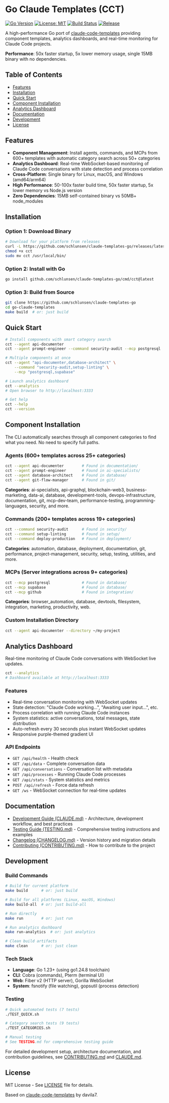 # Go Claude Templates (CCT)

[![Go Version](https://img.shields.io/badge/Go-1.23%2B-00ADD8?style=flat&logo=go)](https://go.dev/)
[![License: MIT](https://img.shields.io/badge/License-MIT-yellow.svg)](https://opensource.org/licenses/MIT)
[![Build Status](https://github.com/schlunsen/claude-templates-go/workflows/Build%20and%20Release/badge.svg)](https://github.com/schlunsen/claude-templates-go/actions)
[![Release](https://img.shields.io/github/v/release/schlunsen/claude-templates-go)](https://github.com/schlunsen/claude-templates-go/releases)

A high-performance Go port of [claude-code-templates](https://github.com/davila7/claude-code-templates) providing component templates, analytics dashboards, and real-time monitoring for Claude Code projects.

**Performance**: 50x faster startup, 5x lower memory usage, single 15MB binary with no dependencies.

## Table of Contents

- [Features](#features)
- [Installation](#installation)
- [Quick Start](#quick-start)
- [Component Installation](#component-installation)
- [Analytics Dashboard](#analytics-dashboard)
- [Documentation](#documentation)
- [Development](#development)
- [License](#license)

## Features

- **Component Management**: Install agents, commands, and MCPs from 600+ templates with automatic category search across 50+ categories
- **Analytics Dashboard**: Real-time WebSocket-based monitoring of Claude Code conversations with state detection and process correlation
- **Cross-Platform**: Single binary for Linux, macOS, and Windows (amd64/arm64)
- **High Performance**: 50-100x faster build time, 50x faster startup, 5x lower memory vs Node.js version
- **Zero Dependencies**: 15MB self-contained binary vs 50MB+ node_modules

## Installation

### Option 1: Download Binary

```bash
# Download for your platform from releases
curl -L https://github.com/schlunsen/claude-templates-go/releases/latest/download/cct-<platform>-<arch> -o cct
chmod +x cct
sudo mv cct /usr/local/bin/
```

### Option 2: Install with Go

```bash
go install github.com/schlunsen/claude-templates-go/cmd/cct@latest
```

### Option 3: Build from Source

```bash
git clone https://github.com/schlunsen/claude-templates-go
cd go-claude-templates
make build  # or: just build
```

## Quick Start

```bash
# Install components with smart category search
cct --agent api-documenter
cct --agent prompt-engineer --command security-audit --mcp postgresql

# Multiple components at once
cct --agent "api-documenter,database-architect" \
    --command "security-audit,setup-linting" \
    --mcp "postgresql,supabase"

# Launch analytics dashboard
cct --analytics
# Open browser to http://localhost:3333

# Get help
cct --help
cct --version
```

## Component Installation

The CLI automatically searches through all component categories to find what you need. No need to specify full paths.

### Agents (600+ templates across 25+ categories)

```bash
cct --agent api-documenter        # Found in documentation/
cct --agent prompt-engineer       # Found in ai-specialists/
cct --agent database-architect    # Found in database/
cct --agent git-flow-manager      # Found in git/
```

**Categories**: ai-specialists, api-graphql, blockchain-web3, business-marketing, data-ai, database, development-tools, devops-infrastructure, documentation, git, mcp-dev-team, performance-testing, programming-languages, security, and more.

### Commands (200+ templates across 19+ categories)

```bash
cct --command security-audit      # Found in security/
cct --command setup-linting       # Found in setup/
cct --command deploy-production   # Found in deployment/
```

**Categories**: automation, database, deployment, documentation, git, performance, project-management, security, setup, testing, utilities, and more.

### MCPs (Server integrations across 9+ categories)

```bash
cct --mcp postgresql              # Found in database/
cct --mcp supabase                # Found in database/
cct --mcp github                  # Found in integration/
```

**Categories**: browser_automation, database, devtools, filesystem, integration, marketing, productivity, web.

### Custom Installation Directory

```bash
cct --agent api-documenter --directory ~/my-project
```

## Analytics Dashboard

Real-time monitoring of Claude Code conversations with WebSocket live updates.

```bash
cct --analytics
# Dashboard available at http://localhost:3333
```

### Features

- Real-time conversation monitoring with WebSocket updates
- State detection: "Claude Code working...", "Awaiting user input...", etc.
- Process correlation with running Claude Code instances
- System statistics: active conversations, total messages, state distribution
- Auto-refresh every 30 seconds plus instant WebSocket updates
- Responsive purple-themed gradient UI

### API Endpoints

- `GET /api/health` - Health check
- `GET /api/data` - Complete conversation data
- `GET /api/conversations` - Conversation list with metadata
- `GET /api/processes` - Running Claude Code processes
- `GET /api/stats` - System statistics and metrics
- `POST /api/refresh` - Force data refresh
- `GET /ws` - WebSocket connection for real-time updates

## Documentation

- [Development Guide (CLAUDE.md)](CLAUDE.md) - Architecture, development workflow, and best practices
- [Testing Guide (TESTING.md)](TESTING.md) - Comprehensive testing instructions and examples
- [Changelog (CHANGELOG.md)](CHANGELOG.md) - Version history and migration details
- [Contributing (CONTRIBUTING.md)](CONTRIBUTING.md) - How to contribute to the project

## Development

### Build Commands

```bash
# Build for current platform
make build      # or: just build

# Build for all platforms (Linux, macOS, Windows)
make build-all  # or: just build-all

# Run directly
make run        # or: just run

# Run analytics dashboard
make run-analytics  # or: just analytics

# Clean build artifacts
make clean      # or: just clean
```

### Tech Stack

- **Language**: Go 1.23+ (using go1.24.8 toolchain)
- **CLI**: Cobra (commands), Pterm (terminal UI)
- **Web**: Fiber v2 (HTTP server), Gorilla WebSocket
- **System**: fsnotify (file watching), gopsutil (process detection)

### Testing

```bash
# Quick automated tests (7 tests)
./TEST_QUICK.sh

# Category search tests (9 tests)
./TEST_CATEGORIES.sh

# Manual testing
# See TESTING.md for comprehensive testing guide
```

For detailed development setup, architecture documentation, and contribution guidelines, see [CONTRIBUTING.md](CONTRIBUTING.md) and [CLAUDE.md](CLAUDE.md).

## License

MIT License - See [LICENSE](LICENSE) file for details.

Based on [claude-code-templates](https://github.com/davila7/claude-code-templates) by davila7.

